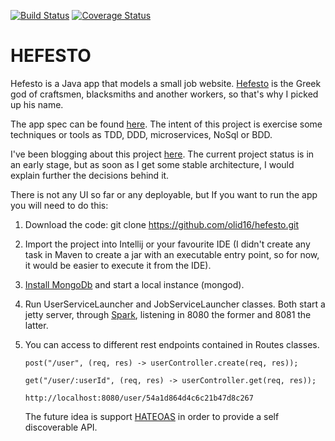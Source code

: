 [![Build Status](https://travis-ci.org/olid16/hefesto.svg?branch=master)](https://travis-ci.org/olid16/hefesto)
[![Coverage Status](https://img.shields.io/coveralls/olid16/hefesto.svg)](https://coveralls.io/r/olid16/hefesto)

# HEFESTO
Hefesto is a Java app that models a small job website. [Hefesto](http://en.wikipedia.org/wiki/Hephaestus) is the Greek god of craftsmen, blacksmiths and another workers, so that's why I picked up his name.

The app spec can be found [here](https://github.com/TheLadders/object-calisthenics#exercise). The intent of this project is exercise some techniques or tools as TDD, DDD, microservices, NoSql or BDD.

I've been blogging about this project [here](olid16.github.io). The current project status is in an early stage, but as soon as I get some stable architecture, I would explain further the decisions behind it.

There is not any UI so far or any deployable, but If you want to run the app you will need to do this:

1. Download the code: git clone https://github.com/olid16/hefesto.git
2. Import the project into Intellij or your favourite IDE (I didn't create any task in Maven to create a jar with an executable entry point, so for now, it would be easier to execute it from the IDE).
3. [Install MongoDb](http://docs.mongodb.org/manual/installation/) and start a local instance (mongod).
4. Run UserServiceLauncher and JobServiceLauncher classes. Both start a jetty server, through [Spark](http://sparkjava.com/), listening in 8080 the former and 8081 the latter.
5. You can access to different rest endpoints contained in Routes classes.
    
	`post("/user", (req, res) -> userController.create(req, res));`

	`get("/user/:userId", (req, res) -> userController.get(req, res));`
	
	`http://localhost:8080/user/54a1d864d4c6c21b47d8c267`
	
	The future idea is support [HATEOAS](http://en.wikipedia.org/wiki/HATEOAS) in order to provide a self discoverable API.